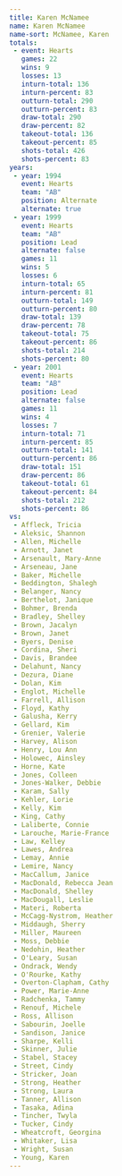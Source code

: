 ```yaml
---
title: Karen McNamee
name: Karen McNamee
name-sort: McNamee, Karen
totals:
 - event: Hearts
   games: 22
   wins: 9
   losses: 13
   inturn-total: 136
   inturn-percent: 83
   outturn-total: 290
   outturn-percent: 83
   draw-total: 290
   draw-percent: 82
   takeout-total: 136
   takeout-percent: 85
   shots-total: 426
   shots-percent: 83
years:
 - year: 1994
   event: Hearts
   team: "AB"
   position: Alternate
   alternate: true
 - year: 1999
   event: Hearts
   team: "AB"
   position: Lead
   alternate: false
   games: 11
   wins: 5
   losses: 6
   inturn-total: 65
   inturn-percent: 81
   outturn-total: 149
   outturn-percent: 80
   draw-total: 139
   draw-percent: 78
   takeout-total: 75
   takeout-percent: 86
   shots-total: 214
   shots-percent: 80
 - year: 2001
   event: Hearts
   team: "AB"
   position: Lead
   alternate: false
   games: 11
   wins: 4
   losses: 7
   inturn-total: 71
   inturn-percent: 85
   outturn-total: 141
   outturn-percent: 86
   draw-total: 151
   draw-percent: 86
   takeout-total: 61
   takeout-percent: 84
   shots-total: 212
   shots-percent: 86
vs:
 - Affleck, Tricia
 - Aleksic, Shannon
 - Allen, Michelle
 - Arnott, Janet
 - Arsenault, Mary-Anne
 - Arseneau, Jane
 - Baker, Michelle
 - Beddington, Shalegh
 - Belanger, Nancy
 - Berthelot, Janique
 - Bohmer, Brenda
 - Bradley, Shelley
 - Brown, Jacalyn
 - Brown, Janet
 - Byers, Denise
 - Cordina, Sheri
 - Davis, Brandee
 - Delahunt, Nancy
 - Dezura, Diane
 - Dolan, Kim
 - Englot, Michelle
 - Farrell, Allison
 - Floyd, Kathy
 - Galusha, Kerry
 - Gellard, Kim
 - Grenier, Valerie
 - Harvey, Alison
 - Henry, Lou Ann
 - Holowec, Ainsley
 - Horne, Kate
 - Jones, Colleen
 - Jones-Walker, Debbie
 - Karam, Sally
 - Kehler, Lorie
 - Kelly, Kim
 - King, Cathy
 - Laliberte, Connie
 - Larouche, Marie-France
 - Law, Kelley
 - Lawes, Andrea
 - Lemay, Annie
 - Lemire, Nancy
 - MacCallum, Janice
 - MacDonald, Rebecca Jean
 - MacDonald, Shelley
 - MacDougall, Leslie
 - Materi, Roberta
 - McCagg-Nystrom, Heather
 - Middaugh, Sherry
 - Miller, Maureen
 - Moss, Debbie
 - Nedohin, Heather
 - O'Leary, Susan
 - Ondrack, Wendy
 - O'Rourke, Kathy
 - Overton-Clapham, Cathy
 - Power, Marie-Anne
 - Radchenka, Tammy
 - Renouf, Michele
 - Ross, Allison
 - Sabourin, Joelle
 - Sandison, Janice
 - Sharpe, Kelli
 - Skinner, Julie
 - Stabel, Stacey
 - Street, Cindy
 - Stricker, Joan
 - Strong, Heather
 - Strong, Laura
 - Tanner, Allison
 - Tasaka, Adina
 - Tincher, Twyla
 - Tucker, Cindy
 - Wheatcroft, Georgina
 - Whitaker, Lisa
 - Wright, Susan
 - Young, Karen
---
```

